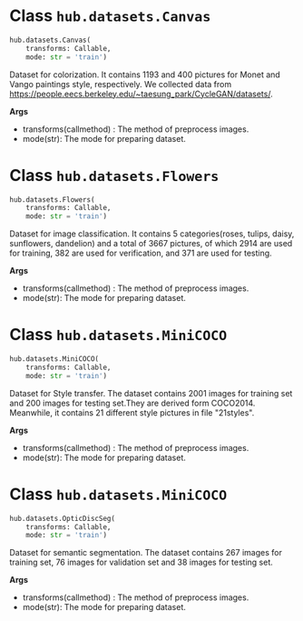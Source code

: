 # Class `hub.datasets.Canvas`

```python
hub.datasets.Canvas(
    transforms: Callable,
    mode: str = 'train')
```

Dataset for colorization. It contains 1193 and 400 pictures for Monet and Vango paintings style, respectively. We collected data from https://people.eecs.berkeley.edu/~taesung_park/CycleGAN/datasets/.

**Args**
* transforms(callmethod) : The method of preprocess images.
* mode(str): The mode for preparing dataset.

# Class `hub.datasets.Flowers`

```python
hub.datasets.Flowers(
    transforms: Callable,
    mode: str = 'train')
```

Dataset for image classification. It contains 5 categories(roses, tulips, daisy, sunflowers, dandelion) and a total of 3667 pictures, of which 2914 are used for training, 382 are used for verification, and 371 are used for testing.

**Args**
* transforms(callmethod) : The method of preprocess images.
* mode(str): The mode for preparing dataset.

# Class `hub.datasets.MiniCOCO`

```python
hub.datasets.MiniCOCO(
    transforms: Callable,
    mode: str = 'train')
```

Dataset for Style transfer. The dataset contains 2001 images for training set and 200 images for testing set.They are derived form COCO2014. Meanwhile, it contains 21 different style pictures in file "21styles".

**Args**
* transforms(callmethod) : The method of preprocess images.
* mode(str): The mode for preparing dataset.

# Class `hub.datasets.MiniCOCO`

```python
hub.datasets.OpticDiscSeg(
    transforms: Callable,
    mode: str = 'train')
```

Dataset for semantic segmentation. The dataset contains 267 images for training set, 76 images for validation set and 38 images for testing set.

**Args**
* transforms(callmethod) : The method of preprocess images.
* mode(str): The mode for preparing dataset.

